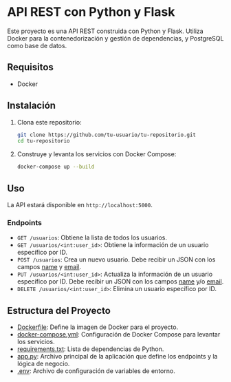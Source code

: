 # API REST con Python y Flask

Este proyecto es una API REST construida con Python y Flask. Utiliza Docker para la contenedorización y gestión de dependencias, y PostgreSQL como base de datos.

## Requisitos

- Docker

## Instalación

1. Clona este repositorio:
    ```sh
    git clone https://github.com/tu-usuario/tu-repositorio.git
    cd tu-repositorio
    ```

2. Construye y levanta los servicios con Docker Compose:
    ```sh
    docker-compose up --build
    ```

## Uso

La API estará disponible en `http://localhost:5000`.

### Endpoints

- `GET /usuarios`: Obtiene la lista de todos los usuarios.
- `GET /usuarios/<int:user_id>`: Obtiene la información de un usuario específico por ID.
- `POST /usuarios`: Crea un nuevo usuario. Debe recibir un JSON con los campos [name](http://_vscodecontentref_/2) y [email](http://_vscodecontentref_/3).
- `PUT /usuarios/<int:user_id>`: Actualiza la información de un usuario específico por ID. Debe recibir un JSON con los campos [name](http://_vscodecontentref_/4) y/o [email](http://_vscodecontentref_/5).
- `DELETE /usuarios/<int:user_id>`: Elimina un usuario específico por ID.

## Estructura del Proyecto

- [Dockerfile](http://_vscodecontentref_/6): Define la imagen de Docker para el proyecto.
- [docker-compose.yml](http://_vscodecontentref_/7): Configuración de Docker Compose para levantar los servicios.
- [requirements.txt](http://_vscodecontentref_/8): Lista de dependencias de Python.
- [app.py](http://_vscodecontentref_/9): Archivo principal de la aplicación que define los endpoints y la lógica de negocio.
- [.env](http://_vscodecontentref_/10): Archivo de configuración de variables de entorno.

